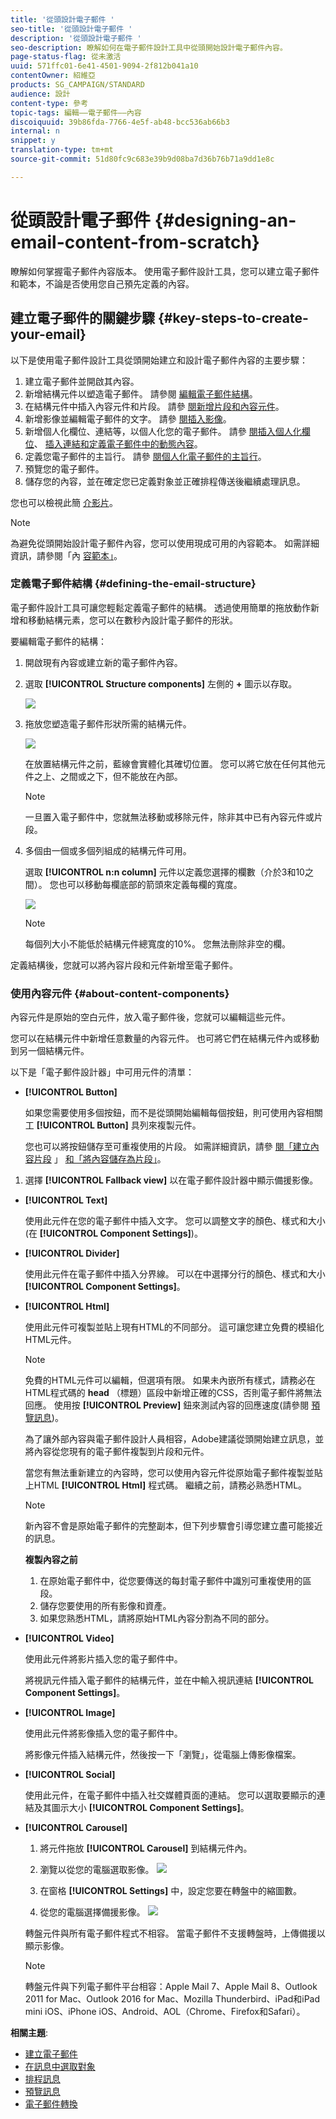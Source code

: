 ```yaml
---
title: '從頭設計電子郵件 '
seo-title: '從頭設計電子郵件 '
description: '從頭設計電子郵件 '
seo-description: 瞭解如何在電子郵件設計工具中從頭開始設計電子郵件內容。
page-status-flag: 從未激活
uuid: 571ffc01-6e41-4501-9094-2f812b041a10
contentOwner: 紹維亞
products: SG_CAMPAIGN/STANDARD
audience: 設計
content-type: 參考
topic-tags: 編輯——電子郵件——內容
discoiquuid: 39b86fda-7766-4e5f-ab48-bcc536ab66b3
internal: n
snippet: y
translation-type: tm+mt
source-git-commit: 51d80fc9c683e39b9d08ba7d36b76b71a9dd1e8c

---
```



# 從頭設計電子郵件 {#designing-an-email-content-from-scratch}

瞭解如何掌握電子郵件內容版本。 使用電子郵件設計工具，您可以建立電子郵件和範本，不論是否使用您自己預先定義的內容。

## 建立電子郵件的關鍵步驟 {#key-steps-to-create-your-email}

以下是使用電子郵件設計工具從頭開始建立和設計電子郵件內容的主要步驟：

1. 建立電子郵件並開啟其內容。
1. 新增結構元件以塑造電子郵件。 請參閱 [編輯電子郵件結構](#defining-the-email-structure)。
1. 在結構元件中插入內容元件和片段。 請參 [閱新增片段和內容元件](#defining-the-email-structure)。
1. 新增影像並編輯電子郵件的文字。 請參 [閱插入影像](../../designing/using/images.md#inserting-images)。
1. 新增個人化欄位、連結等，以個人化您的電子郵件。 請參 [閱插入個人化欄位](../../designing/using/personalization.md#inserting-a-personalization-field)、 [插入連結](../../designing/using/links.md#inserting-a-link)[和定義電子郵件中的動態內容](../../designing/using/personalization.md#defining-dynamic-content-in-an-email)。
1. 定義您電子郵件的主旨行。 請參 [閱個人化電子郵件的主旨行](../../designing/using/subject-line.md#defining-the-subject-line-of-an-email)。
1. 預覽您的電子郵件。
1. 儲存您的內容，並在確定您已定義對象並正確排程傳送後繼續處理訊息。

您也可以檢視此簡 [介影片](https://video.tv.adobe.com/v/22771/?autoplay=true&hidetitle=true&captions=chi_hant)。

>[!NOTE]
>
>為避免從頭開始設計電子郵件內容，您可以使用現成可用的內容範本。 如需詳細資訊，請參閱「內 [容範本」](../../designing/using/using-reusable-content.md#content-templates)。

### 定義電子郵件結構 {#defining-the-email-structure}

電子郵件設計工具可讓您輕鬆定義電子郵件的結構。 透過使用簡單的拖放動作新增和移動結構元素，您可以在數秒內設計電子郵件的形狀。

要編輯電子郵件的結構：

1. 開啟現有內容或建立新的電子郵件內容。
1. 選取 **[!UICONTROL Structure components]** 左側的 **+** 圖示以存取。

   ![](assets/email_designer_structure.png)

1. 拖放您塑造電子郵件形狀所需的結構元件。

   ![](assets/email_designer_structure_components.png)

   在放置結構元件之前，藍線會實體化其確切位置。 您可以將它放在任何其他元件之上、之間或之下，但不能放在內部。

   >[!NOTE]
   >
   >一旦置入電子郵件中，您就無法移動或移除元件，除非其中已有內容元件或片段。

1. 多個由一個或多個列組成的結構元件可用。

   選取 **[!UICONTROL n:n column]** 元件以定義您選擇的欄數（介於3和10之間）。 您也可以移動每欄底部的箭頭來定義每欄的寬度。

   ![](assets/email_designer_n-n-column.png)

   >[!NOTE]
   >
   >每個列大小不能低於結構元件總寬度的10%。 您無法刪除非空的欄。

定義結構後，您就可以將內容片段和元件新增至電子郵件。

### 使用內容元件 {#about-content-components}

內容元件是原始的空白元件，放入電子郵件後，您就可以編輯這些元件。

您可以在結構元件中新增任意數量的內容元件。 也可將它們在結構元件內或移動到另一個結構元件。

以下是「電子郵件設計器」中可用元件的清單：

- **[!UICONTROL Button]**

   如果您需要使用多個按鈕，而不是從頭開始編輯每個按鈕，則可使用內容相關工 **[!UICONTROL Button]** 具列來複製元件。

   您也可以將按鈕儲存至可重複使用的片段。 如需詳細資訊，請參 [閱「建立內容片段](../../designing/using/using-reusable-content.md#creating-a-content-fragment) 」 [和「將內容儲存為片段」](../../designing/using/using-reusable-content.md#saving-content-as-a-fragment)。

1. 選擇 **[!UICONTROL Fallback view]** 以在電子郵件設計器中顯示備援影像。

- **[!UICONTROL Text]**

   使用此元件在您的電子郵件中插入文字。 您可以調整文字的顏色、樣式和大小(在 **[!UICONTROL Component Settings]**)。

- **[!UICONTROL Divider]**

   使用此元件在電子郵件中插入分界線。 可以在中選擇分行的顏色、樣式和大小 **[!UICONTROL Component Settings]**。

- **[!UICONTROL Html]**

   使用此元件可複製並貼上現有HTML的不同部分。 這可讓您建立免費的模組化HTML元件。

   >[!NOTE]
   >
   >免費的HTML元件可以編輯，但選項有限。 如果未內嵌所有樣式，請務必在HTML程式碼的 **head** （標題）區段中新增正確的CSS，否則電子郵件將無法回應。 使用按 **[!UICONTROL Preview]** 鈕來測試內容的回應速度(請參閱 [預覽訊息](../../sending/using/previewing-messages.md))。

   為了讓外部內容與電子郵件設計人員相容，Adobe建議從頭開始建立訊息，並將內容從您現有的電子郵件複製到片段和元件。

   當您有無法重新建立的內容時，您可以使用內容元件從原始電子郵件複製並貼上HTML **[!UICONTROL Html]** 程式碼。 繼續之前，請務必熟悉HTML。

   <!-- A full example is presented below. -->

   >[!NOTE]
   >
   >新內容不會是原始電子郵件的完整副本，但下列步驟會引導您建立盡可能接近的訊息。

   **複製內容之前**

   1. 在原始電子郵件中，從您要傳送的每封電子郵件中識別可重複使用的區段。
   1. 儲存您要使用的所有影像和資產。
   1. 如果您熟悉HTML，請將原始HTML內容分割為不同的部分。

- **[!UICONTROL Video]**

   使用此元件將影片插入您的電子郵件中。

   將視訊元件插入電子郵件的結構元件，並在中輸入視訊連結 **[!UICONTROL Component Settings]**。

- **[!UICONTROL Image]**

   使用此元件將影像插入您的電子郵件中。

   將影像元件插入結構元件，然後按一下「瀏覽」，從電腦上傳影像檔案。

- **[!UICONTROL Social]**

   使用此元件，在電子郵件中插入社交媒體頁面的連結。 您可以選取要顯示的連結及其圖示大小 **[!UICONTROL Component Settings]**。

- **[!UICONTROL Carousel]**

   1. 將元件拖放 **[!UICONTROL Carousel]** 到結構元件內。
   1. 瀏覽以從您的電腦選取影像。
   ![](assets/des_carousel_browse.png)

   1. 在窗格 **[!UICONTROL Settings]** 中，設定您要在轉盤中的縮圖數。
   1. 從您的電腦選擇備援影像。
   ![](assets/des_carousel_fallback.png)

   轉盤元件與所有電子郵件程式不相容。 當電子郵件不支援轉盤時，上傳備援以顯示影像。

   >[!NOTE]
   >
   >轉盤元件與下列電子郵件平台相容：Apple Mail 7、Apple Mail 8、Outlook 2011 for Mac、Outlook 2016 for Mac、Mozilla Thunderbird、iPad和iPad mini iOS、iPhone iOS、Android、AOL（Chrome、Firefox和Safari）。

**相關主題**:

- [建立電子郵件](../../channels/using/creating-an-email.md)
- [在訊息中選取對象](../../audiences/using/selecting-an-audience-in-a-message.md)
- [排程訊息](../../sending/using/about-scheduling-messages.md)
- [預覽訊息](../../sending/using/previewing-messages.md)
- [電子郵件轉換](../../sending/using/email-rendering.md)
